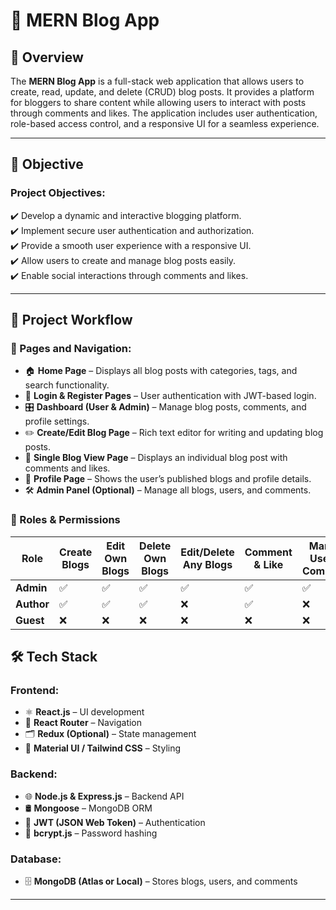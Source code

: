 # 📖 MERN Blog App  

## 📝 Overview  
The **MERN Blog App** is a full-stack web application that allows users to create, read, update, and delete (CRUD) blog posts. It provides a platform for bloggers to share content while allowing users to interact with posts through comments and likes. The application includes user authentication, role-based access control, and a responsive UI for a seamless experience.  

---

## 🎯 Objective  

### **Project Objectives:**  
✔️ Develop a dynamic and interactive blogging platform.  
✔️ Implement secure user authentication and authorization.  
✔️ Provide a smooth user experience with a responsive UI.  
✔️ Allow users to create and manage blog posts easily.  
✔️ Enable social interactions through comments and likes.  

---

## 📌 Project Workflow  

### **📍 Pages and Navigation:**  
- 🏠 **Home Page** – Displays all blog posts with categories, tags, and search functionality.  
- 🔐 **Login & Register Pages** – User authentication with JWT-based login.  
- 🎛 **Dashboard (User & Admin)** – Manage blog posts, comments, and profile settings.  
- ✏️ **Create/Edit Blog Page** – Rich text editor for writing and updating blog posts.  
- 📖 **Single Blog View Page** – Displays an individual blog post with comments and likes.  
- 👤 **Profile Page** – Shows the user’s published blogs and profile details.  
- 🛠 **Admin Panel (Optional)** – Manage all blogs, users, and comments.  

### **👥 Roles & Permissions**  

| Role   | Create Blogs | Edit Own Blogs | Delete Own Blogs | Edit/Delete Any Blogs | Comment & Like | Manage Users & Comments | Access Admin Panel |
|--------|------------|---------------|----------------|--------------------|--------------|---------------------|----------------|
| **Admin**  | ✅ | ✅ | ✅ | ✅ | ✅ | ✅ | ✅ |
| **Author** | ✅ | ✅ | ✅ | ❌ | ✅ | ❌ | ❌ |
| **Guest**  | ❌ | ❌ | ❌ | ❌ | ❌ | ❌ | ❌ |


## 🛠 Tech Stack  

### **Frontend:**  
- ⚛️ **React.js** – UI development  
- 🔄 **React Router** – Navigation  
- 🗂 **Redux (Optional)** – State management  
- 🎨 **Material UI / Tailwind CSS** – Styling  

### **Backend:**  
- 🌐 **Node.js & Express.js** – Backend API  
- 🛢 **Mongoose** – MongoDB ORM  
- 🔑 **JWT (JSON Web Token)** – Authentication  
- 🔐 **bcrypt.js** – Password hashing  

### **Database:**  
- 🗄 **MongoDB (Atlas or Local)** – Stores blogs, users, and comments  


---
